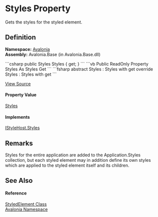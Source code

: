# Styles Property


Gets the styles for the styled element.



## Definition
**Namespace:** <a href="N_Avalonia">Avalonia</a>  
**Assembly:** Avalonia.Base (in Avalonia.Base.dll)

<Tabs groupId="api-code-preview">
<TabItem value="csharp" label="C#">
```csharp
public Styles Styles { get; }
```
</TabItem>
<TabItem value="vb" label="VB">
```vb
Public ReadOnly Property Styles As Styles
	Get
```
</TabItem>
<TabItem value="fsharp" label="F#">
```fsharp
abstract Styles : Styles with get
override Styles : Styles with get
```
</TabItem>
</Tabs>



<a href="https://github.com/AvaloniaUI/Avalonia/tree/master/src/Avalonia.Base/StyledElement.cs#L222" title="View the source code">View Source</a>



#### Property Value
<a href="T_Avalonia_Styling_Styles">Styles</a>

#### Implements
<a href="P_Avalonia_Styling_IStyleHost_Styles">IStyleHost.Styles</a>  


## Remarks
Styles for the entire application are added to the Application.Styles collection, but each styled element may in addition define its own styles which are applied to the styled element itself and its children.

## See Also


#### Reference
<a href="T_Avalonia_StyledElement">StyledElement Class</a>  
<a href="N_Avalonia">Avalonia Namespace</a>  

